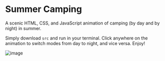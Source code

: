 # Summer Camping

A scenic HTML, CSS, and JavaScript animation of camping (by day and by night) in summer.

Simply download `src` and run in your terminal. Click anywhere on the animation to switch modes from day to night, and vice versa. Enjoy!

![image](https://github.com/user-attachments/assets/a55c773d-9afe-4b73-b514-88bb9b80195a)
